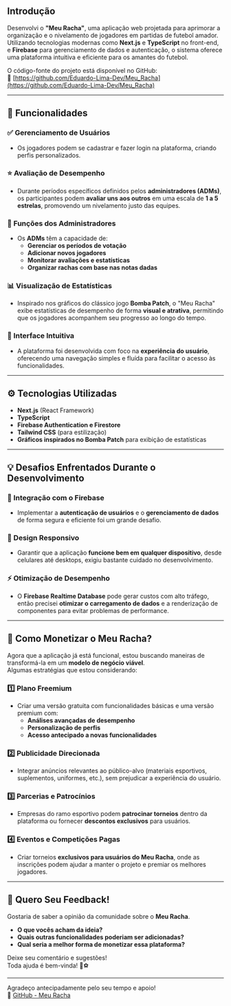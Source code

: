 ## Introdução

Desenvolvi o **"Meu Racha"**, uma aplicação web projetada para aprimorar a organização e o nivelamento de jogadores em partidas de futebol amador.  
Utilizando tecnologias modernas como **Next.js** e **TypeScript** no front-end, e **Firebase** para gerenciamento de dados e autenticação, o sistema oferece uma plataforma intuitiva e eficiente para os amantes do futebol.

O código-fonte do projeto está disponível no GitHub:  
🔗 [https://github.com/Eduardo-Lima-Dev/Meu_Racha](https://github.com/Eduardo-Lima-Dev/Meu_Racha)

---

## 🚀 Funcionalidades

### ✅ Gerenciamento de Usuários
- Os jogadores podem se cadastrar e fazer login na plataforma, criando perfis personalizados.

### ⭐ Avaliação de Desempenho
- Durante períodos específicos definidos pelos **administradores (ADMs)**, os participantes podem **avaliar uns aos outros** em uma escala de **1 a 5 estrelas**, promovendo um nivelamento justo das equipes.

### 👑 Funções dos Administradores
- Os **ADMs** têm a capacidade de:
  - **Gerenciar os períodos de votação**
  - **Adicionar novos jogadores**
  - **Monitorar avaliações e estatísticas**
  - **Organizar rachas com base nas notas dadas**

### 📊 Visualização de Estatísticas
- Inspirado nos gráficos do clássico jogo **Bomba Patch**, o "Meu Racha" exibe estatísticas de desempenho de forma **visual e atrativa**, permitindo que os jogadores acompanhem seu progresso ao longo do tempo.

### 🎨 Interface Intuitiva
- A plataforma foi desenvolvida com foco na **experiência do usuário**, oferecendo uma navegação simples e fluída para facilitar o acesso às funcionalidades.

---

## ⚙️ Tecnologias Utilizadas

- **Next.js** (React Framework)
- **TypeScript**
- **Firebase Authentication e Firestore**
- **Tailwind CSS** (para estilização)
- **Gráficos inspirados no Bomba Patch** para exibição de estatísticas

---

## 💡 Desafios Enfrentados Durante o Desenvolvimento

### 🔐 Integração com o Firebase
- Implementar a **autenticação de usuários** e o **gerenciamento de dados** de forma segura e eficiente foi um grande desafio.

### 📱 Design Responsivo
- Garantir que a aplicação **funcione bem em qualquer dispositivo**, desde celulares até desktops, exigiu bastante cuidado no desenvolvimento.

### ⚡ Otimização de Desempenho
- O **Firebase Realtime Database** pode gerar custos com alto tráfego, então precisei **otimizar o carregamento de dados** e a renderização de componentes para evitar problemas de performance.

---

## 🤑 Como Monetizar o Meu Racha?

Agora que a aplicação já está funcional, estou buscando maneiras de transformá-la em um **modelo de negócio viável**.  
Algumas estratégias que estou considerando:

### 1️⃣ **Plano Freemium**
- Criar uma versão gratuita com funcionalidades básicas e uma versão premium com:
  - **Análises avançadas de desempenho**
  - **Personalização de perfis**
  - **Acesso antecipado a novas funcionalidades**

### 2️⃣ **Publicidade Direcionada**
- Integrar anúncios relevantes ao público-alvo (materiais esportivos, suplementos, uniformes, etc.), sem prejudicar a experiência do usuário.

### 3️⃣ **Parcerias e Patrocínios**
- Empresas do ramo esportivo podem **patrocinar torneios** dentro da plataforma ou fornecer **descontos exclusivos** para usuários.

### 4️⃣ **Eventos e Competições Pagas**
- Criar torneios **exclusivos para usuários do Meu Racha**, onde as inscrições podem ajudar a manter o projeto e premiar os melhores jogadores.

---

## 💬 Quero Seu Feedback!

Gostaria de saber a opinião da comunidade sobre o **Meu Racha**.  
- **O que vocês acham da ideia?**
- **Quais outras funcionalidades poderiam ser adicionadas?**
- **Qual seria a melhor forma de monetizar essa plataforma?**

Deixe seu comentário e sugestões!  
Toda ajuda é bem-vinda! 🙌⚽

---

Agradeço antecipadamente pelo seu tempo e apoio!  
🔗 [GitHub - Meu Racha](https://github.com/Eduardo-Lima-Dev/Meu_Racha)
